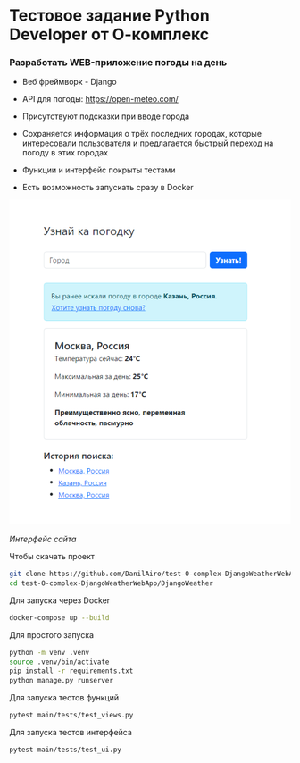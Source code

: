 # Тестовое задание Python Developer от О-комплекс

### Разработать WEB-приложение погоды на день

* Веб фреймворк - Django

* API для погоды: https://open-meteo.com/

* Присутствуют подсказки при вводе города

* Сохраняется информация о трёх последних городах, которые интересовали пользователя и предлагается быстрый переход на погоду в этих городах

* Функции и интерфейс покрыты тестами

* Есть возможность запускать сразу в Docker

![Интерфейс сайта](Pogodka.png)

*Интерфейс сайта*

Чтобы скачать проект
```bash
git clone https://github.com/DanilAiro/test-O-complex-DjangoWeatherWebApp.git
cd test-O-complex-DjangoWeatherWebApp/DjangoWeather
```

Для запуска через Docker
```bash
docker-compose up --build
```

Для простого запуска
```bash
python -m venv .venv
source .venv/bin/activate
pip install -r requirements.txt
python manage.py runserver
```

Для запуска тестов функций
```bash
pytest main/tests/test_views.py
```

Для запуска тестов интерфейса
```bash
pytest main/tests/test_ui.py
```